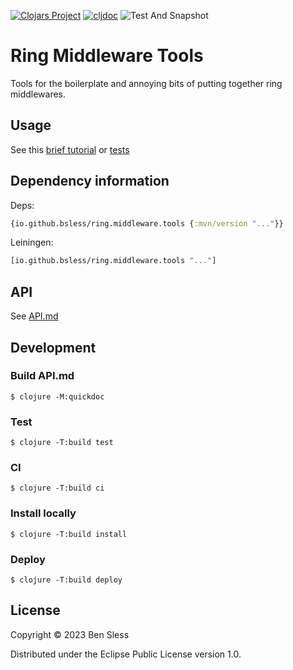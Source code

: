 [![Clojars Project](https://img.shields.io/clojars/v/io.github.bsless/ring.middleware.tools.svg)](https://clojars.org/io.github.bsless/ring.middleware.tools)
[![cljdoc](https://cljdoc.org/badge/io.github.bsless/ring.middleware.tools)](https://cljdoc.org/d/io.github.bsless/ring.middleware.tools)
![Test And Snapshot](https://github.com/bsless/ring.middleware.tools/actions/workflows/test-and-snapshot.yml/badge.svg)

# Ring Middleware Tools

Tools for the boilerplate and annoying bits of putting together ring middlewares.

## Usage

See this [brief tutorial](https://github.clerk.garden/bsless/ring.middleware.tools)
or [tests](./test/bsless/ring/middleware/tools_test.clj)

## Dependency information

Deps:

```clojure
{io.github.bsless/ring.middleware.tools {:mvn/version "..."}}
```

Leiningen:

```clojure
[io.github.bsless/ring.middleware.tools "..."]
```

## API

See [API.md](./API.md)

## Development

### Build API.md

    $ clojure -M:quickdoc

### Test

    $ clojure -T:build test

### CI

    $ clojure -T:build ci

### Install locally

    $ clojure -T:build install

### Deploy

    $ clojure -T:build deploy

## License

Copyright © 2023 Ben Sless

Distributed under the Eclipse Public License version 1.0.
